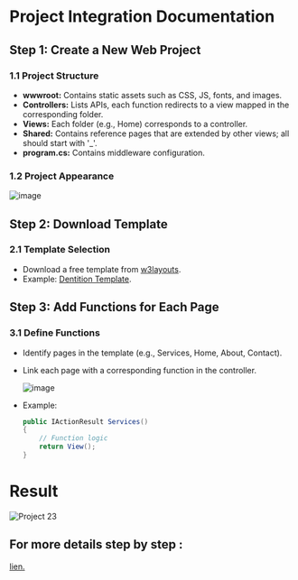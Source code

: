 # Project Integration Documentation

## Step 1: Create a New Web Project

### 1.1 Project Structure

- **wwwroot:** Contains static assets such as CSS, JS, fonts, and images.
- **Controllers:** Lists APIs, each function redirects to a view mapped in the corresponding folder.
- **Views:** Each folder (e.g., Home) corresponds to a controller.
- **Shared:** Contains reference pages that are extended by other views; all should start with '_'.
- **program.cs:** Contains middleware configuration.

### 1.2 Project Appearance

![image](https://github.com/Amir0055/IntegrationTemplate_ASP.NET-Core--MVC/assets/93008466/e7a25b01-1683-4b64-9ee6-5a3220825590)

## Step 2: Download Template

### 2.1 Template Selection

- Download a free template from [w3layouts](https://w3layouts.com/?s=website&post_type=product).
- Example: [Dentition Template](https://w3layouts.com/template/dentition-a-dental-clinic-website-template/).

## Step 3: Add Functions for Each Page

### 3.1 Define Functions

- Identify pages in the template (e.g., Services, Home, About, Contact).
- Link each page with a corresponding function in the controller.

   ![image](https://github.com/Amir0055/IntegrationTemplate_ASP.NET-Core--MVC/assets/93008466/1ff64567-53df-4638-92fd-883c7f0137a6)

- Example:

   ```csharp
   public IActionResult Services()
   {
       // Function logic
       return View();
   }
# Result

![Project 23](https://github.com/Amir0055/IntegrationTemplate_ASP.NET-Core--MVC/assets/93008466/0ddb973e-1646-4be1-8922-12ee5107539e)

## For more details step by step : 
[lien. ](https://github.com/Amir0055/IntegrationTemplate_ASP.NET-Core--MVC/edit/main/README.md)

